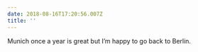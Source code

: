 ```yaml
---
date: 2018-08-16T17:20:56.007Z
title: ''
---
```

Munich once a year is great but I’m happy to go back to Berlin.
